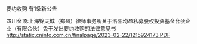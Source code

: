 要约收购 有1条新公告 

四川金顶:上海锦天城（郑州）律师事务所关于洛阳均盈私募股权投资基金合伙企业（有限合伙）免于发出要约收购的法律意见书 http://static.cninfo.com.cn/finalpage/2023-02-22/1215924173.PDF 

